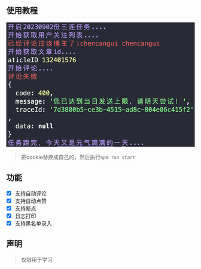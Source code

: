 ## 使用教程

![](./public/pic.jpg)

> 把cookie替换成自己的，然后执行`npm run start`



## 功能

- [x] 支持自动评论
- [x] 支持自动点赞
- [x] 支持断点
- [x] 日志打印
- [x] 支持黑名单录入

## 声明

> 仅限用于学习
